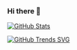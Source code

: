 ### Hi there 👋
[![GitHub Stats](https://github-readme-stats.vercel.app/api?username=ccmoony&count_private=true&show_icons=true&line_height=20)](https://github.com/anuraghazra/github-readme-stats)

[![GitHub Trends SVG](https://api.githubtrends.io/user/svg/ccmoony/langs)](https://githubtrends.io)
<!--
**ccmoony/ccmoony** is a ✨ _special_ ✨ repository because its `README.md` (this file) appears on your GitHub profile.

Here are some ideas to get you started:

- 🔭 I’m currently working on ...
- 🌱 I’m currently learning ...
- 👯 I’m looking to collaborate on ...
- 🤔 I’m looking for help with ...
- 💬 Ask me about ...
- 📫 How to reach me: ...
- 😄 Pronouns: ...
- ⚡ Fun fact: ...
-->
